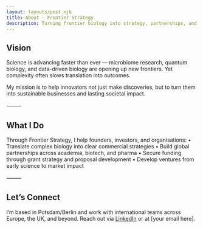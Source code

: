 ```yaml
---
layout: layouts/post.njk
title: About — Frontier Strategy
description: Turning frontier biology into strategy, partnerships, and lasting impact.
---
```



## Vision

Science is advancing faster than ever — microbiome research, quantum biology, and data-driven biology are opening up new frontiers. Yet complexity often slows translation into outcomes.

My mission is to help innovators not just make discoveries, but to turn them into sustainable businesses and lasting societal impact.

⸻



## What I Do

Through Frontier Strategy, I help founders, investors, and organisations:
	•	Translate complex biology into clear commercial strategies
	•	Build global partnerships across academia, biotech, and pharma
	•	Secure funding through grant strategy and proposal development
	•	Develop ventures from early science to market impact

⸻



## Let’s Connect

I’m based in Potsdam/Berlin and work with international teams across Europe, the UK, and beyond.
Reach out via [LinkedIn](https://www.linkedin.com/in/sven-sewitz-6002a76/) or at [your email here].




